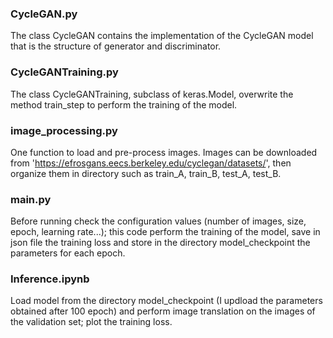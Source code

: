 ### CycleGAN.py
The class CycleGAN contains the implementation of the CycleGAN model that is the structure of generator and discriminator.

### CycleGANTraining.py
The class CycleGANTraining, subclass of keras.Model, overwrite the method train_step to perform the training of the model.

### image_processing.py
One function to load and pre-process images. Images can be downloaded from 'https://efrosgans.eecs.berkeley.edu/cyclegan/datasets/', then organize them in directory such as train_A, train_B, test_A, test_B.

### main.py
Before running check the configuration values (number of images, size, epoch, learning rate...); this code perform the training of the model, save in json file the training loss and store in the directory model_checkpoint the parameters for each epoch.

### Inference.ipynb
Load model from the directory model_checkpoint (I updload the parameters obtained after 100 epoch) and perform image translation on the images of the validation set; plot the training loss.
